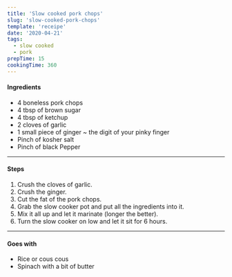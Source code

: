 ```yaml
---
title: 'Slow cooked pork chops'
slug: 'slow-cooked-pork-chops'
template: 'receipe'
date: '2020-04-21'
tags:
  - slow cooked
  - pork
prepTime: 15
cookingTime: 360
---
```


#### Ingredients

- 4 boneless pork chops
- 4 tbsp of brown sugar
- 4 tbsp of ketchup
- 2 cloves of garlic
- 1 small piece of ginger ~ the digit of your pinky finger
- Pinch of kosher salt
- Pinch of black Pepper

---

#### Steps

1. Crush the cloves of garlic.
2. Crush the ginger.
3. Cut the fat of the pork chops.
4. Grab the slow cooker pot and put all the ingredients into it.
5. Mix it all up and let it marinate (longer the better).
6. Turn the slow cooker on low and let it sit for 6 hours.

---

#### Goes with

- Rice or cous cous
- Spinach with a bit of butter

